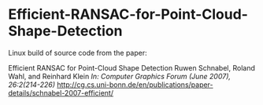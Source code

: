 # Efficient-RANSAC-for-Point-Cloud-Shape-Detection
Linux build of source code from the paper:

Efficient RANSAC for Point-Cloud Shape Detection
Ruwen Schnabel, Roland Wahl, and Reinhard Klein
*In: Computer Graphics Forum (June 2007), 26:2(214-226)*
http://cg.cs.uni-bonn.de/en/publications/paper-details/schnabel-2007-efficient/
 
